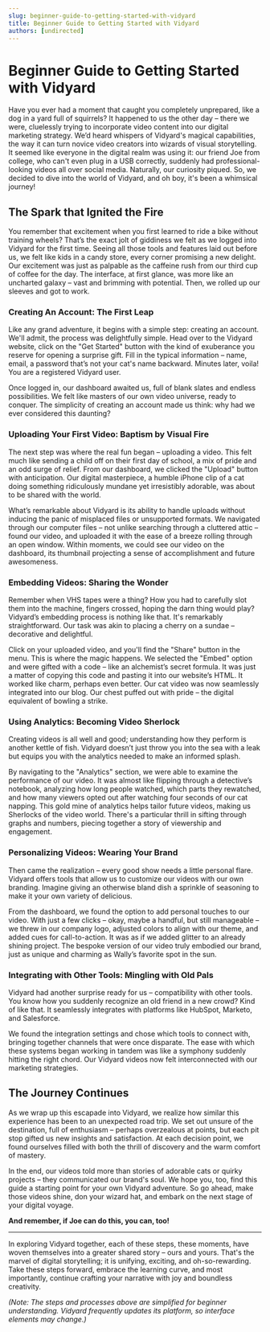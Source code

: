 ```yaml
---
slug: beginner-guide-to-getting-started-with-vidyard
title: Beginner Guide to Getting Started with Vidyard
authors: [undirected]
---
```



# Beginner Guide to Getting Started with Vidyard

Have you ever had a moment that caught you completely unprepared, like a dog in a yard full of squirrels? It happened to us the other day – there we were, cluelessly trying to incorporate video content into our digital marketing strategy. We’d heard whispers of Vidyard's magical capabilities, the way it can turn novice video creators into wizards of visual storytelling. It seemed like everyone in the digital realm was using it: our friend Joe from college, who can't even plug in a USB correctly, suddenly had professional-looking videos all over social media. Naturally, our curiosity piqued. So, we decided to dive into the world of Vidyard, and oh boy, it's been a whimsical journey!

## The Spark that Ignited the Fire

You remember that excitement when you first learned to ride a bike without training wheels? That’s the exact jolt of giddiness we felt as we logged into Vidyard for the first time. Seeing all those tools and features laid out before us, we felt like kids in a candy store, every corner promising a new delight. Our excitement was just as palpable as the caffeine rush from our third cup of coffee for the day. The interface, at first glance, was more like an uncharted galaxy – vast and brimming with potential. Then, we rolled up our sleeves and got to work.

### Creating An Account: The First Leap

Like any grand adventure, it begins with a simple step: creating an account. We'll admit, the process was delightfully simple. Head over to the Vidyard website, click on the "Get Started" button with the kind of exuberance you reserve for opening a surprise gift. Fill in the typical information – name, email, a password that’s not your cat's name backward. Minutes later, voila! You are a registered Vidyard user.

Once logged in, our dashboard awaited us, full of blank slates and endless possibilities. We felt like masters of our own video universe, ready to conquer. The simplicity of creating an account made us think: why had we ever considered this daunting?

### Uploading Your First Video: Baptism by Visual Fire

The next step was where the real fun began – uploading a video. This felt much like sending a child off on their first day of school, a mix of pride and an odd surge of relief. From our dashboard, we clicked the "Upload" button with anticipation. Our digital masterpiece, a humble iPhone clip of a cat doing something ridiculously mundane yet irresistibly adorable, was about to be shared with the world.

What’s remarkable about Vidyard is its ability to handle uploads without inducing the panic of misplaced files or unsupported formats. We navigated through our computer files – not unlike searching through a cluttered attic – found our video, and uploaded it with the ease of a breeze rolling through an open window. Within moments, we could see our video on the dashboard, its thumbnail projecting a sense of accomplishment and future awesomeness.

### Embedding Videos: Sharing the Wonder

Remember when VHS tapes were a thing? How you had to carefully slot them into the machine, fingers crossed, hoping the darn thing would play? Vidyard’s embedding process is nothing like that. It's remarkably straightforward. Our task was akin to placing a cherry on a sundae – decorative and delightful.

Click on your uploaded video, and you'll find the "Share" button in the menu. This is where the magic happens. We selected the "Embed" option and were gifted with a code – like an alchemist’s secret formula. It was just a matter of copying this code and pasting it into our website’s HTML. It worked like charm, perhaps even better. Our cat video was now seamlessly integrated into our blog. Our chest puffed out with pride – the digital equivalent of bowling a strike.

### Using Analytics: Becoming Video Sherlock

Creating videos is all well and good; understanding how they perform is another kettle of fish. Vidyard doesn’t just throw you into the sea with a leak but equips you with the analytics needed to make an informed splash.

By navigating to the "Analytics" section, we were able to examine the performance of our video. It was almost like flipping through a detective’s notebook, analyzing how long people watched, which parts they rewatched, and how many viewers opted out after watching four seconds of our cat napping. This gold mine of analytics helps tailor future videos, making us Sherlocks of the video world. There's a particular thrill in sifting through graphs and numbers, piecing together a story of viewership and engagement.

### Personalizing Videos: Wearing Your Brand

Then came the realization – every good show needs a little personal flare. Vidyard offers tools that allow us to customize our videos with our own branding. Imagine giving an otherwise bland dish a sprinkle of seasoning to make it your own variety of delicious.

From the dashboard, we found the option to add personal touches to our video. With just a few clicks – okay, maybe a handful, but still manageable – we threw in our company logo, adjusted colors to align with our theme, and added cues for call-to-action. It was as if we added glitter to an already shining project. The bespoke version of our video truly embodied our brand, just as unique and charming as Wally’s favorite spot in the sun.

### Integrating with Other Tools: Mingling with Old Pals

Vidyard had another surprise ready for us – compatibility with other tools. You know how you suddenly recognize an old friend in a new crowd? Kind of like that. It seamlessly integrates with platforms like HubSpot, Marketo, and Salesforce. 

We found the integration settings and chose which tools to connect with, bringing together channels that were once disparate. The ease with which these systems began working in tandem was like a symphony suddenly hitting the right chord. Our Vidyard videos now felt interconnected with our marketing strategies. 

## The Journey Continues

As we wrap up this escapade into Vidyard, we realize how similar this experience has been to an unexpected road trip. We set out unsure of the destination, full of enthusiasm – perhaps overzealous at points, but each pit stop gifted us new insights and satisfaction. At each decision point, we found ourselves filled with both the thrill of discovery and the warm comfort of mastery.

In the end, our videos told more than stories of adorable cats or quirky projects – they communicated our brand's soul. We hope you, too, find this guide a starting point for your own Vidyard adventure. So go ahead, make those videos shine, don your wizard hat, and embark on the next stage of your digital voyage.

**And remember, if Joe can do this, you can, too!** 

---
In exploring Vidyard together, each of these steps, these moments, have woven themselves into a greater shared story – ours and yours. That's the marvel of digital storytelling; it is unifying, exciting, and oh-so-rewarding. Take these steps forward, embrace the learning curve, and most importantly, continue crafting your narrative with joy and boundless creativity.

*(Note: The steps and processes above are simplified for beginner understanding. Vidyard frequently updates its platform, so interface elements may change.)*